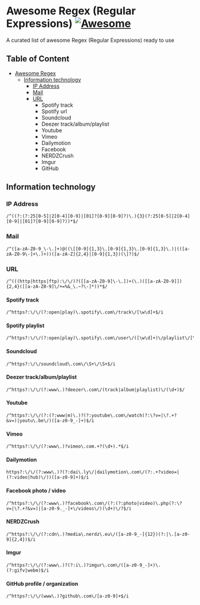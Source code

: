 # Awesome Regex (Regular Expressions) [![Awesome](https://cdn.rawgit.com/sindresorhus/awesome/d7305f38d29fed78fa85652e3a63e154dd8e8829/media/badge.svg)](https://github.com/sindresorhus/awesome)

A curated list of awesome Regex (Regular Expressions) ready to use

## Table of Content

- [Awesome Regex](#awesome-regex)
    - [Information technology](#information-technology)
      - [IP Address](#ip-address)
      - [Mail](#mail)
      - [URL](#url)
        - Spotify track
        - Spotify url
        - Soundcloud
        - Deezer track/album/playlist
        - Youtube
        - Vimeo
        - Dailymotion
        - Facebook
        - NERDZCrush
        - Imgur
        - GitHub

## Information technology

### IP Address
    /^((?:(?:25[0-5]|2[0-4][0-9]|[01]?[0-9][0-9]?)\.){3}(?:25[0-5]|2[0-4][0-9]|[01]?[0-9][0-9]?))*$/

### Mail
    /^([a-zA-Z0-9_\-\.]+)@((\[[0-9]{1,3}\.[0-9]{1,3}\.[0-9]{1,3}\.)|(([a-zA-Z0-9\-]+\.)+))([a-zA-Z]{2,4}|[0-9]{1,3})(\]?)$/

### URL
    /^(((http|https|ftp):\/\/)?([[a-zA-Z0-9]\-\.])+(\.)([[a-zA-Z0-9]]){2,4}([[a-zA-Z0-9]\/+=%&_\.~?\-]*))*$/
  
#### Spotify track
    /^https?:\/\/(?:open|play)\.spotify\.com\/track\/[\w\d]+$/i

#### Spotify playlist
    /^https?:\/\/(?:open|play)\.spotify\.com\/user\/([\w\d]+)\/playlist\/[\w\d]+$/i

#### Soundcloud
    /^https?:\/\/soundcloud\.com\/\S+\/\S+$/i

#### Deezer track/album/playlist
    /^https?:\/\/(?:www\.)?deezer\.com\/(track|album|playlist)\/(\d+)$/

#### Youtube
    /^https?:\/\/(?:(?:www|m)\.)?(?:youtube\.com\/watch(?:\?v=|\?.+?&v=)|youtu\.be\/)([a-z0-9_-]+)$/i

#### Vimeo
    /^https?:\/\/(?:www\.)?vimeo\.com.+?(\d+).*$/i

#### Dailymotion
    https?:\/\/(?:www\.)?(?:dai\.ly\/|dailymotion\.com\/(?:.+?video=|(?:video|hub)\/))([a-z0-9]+)$/i

#### Facebook photo / video
    /^https?:\/\/(?:www\.)?facebook\.com\/(?:(?:photo|video)\.php(?:\?v=|\?.+?&v=)|[a-z0-9._-]+\/videos\/)(\d+)\/?$/i

#### NERDZCrush
    /^https?:\/\/(?:cdn\.)?media\.nerdz\.eu\/([a-z0-9_-]{12})(?:|\.[a-z0-9]{2,4})$/i

#### Imgur
    /^https?:\/\/(?:www\.)?(?:i\.)?imgur\.com\/([a-z0-9_-]+)\.(?:gifv|webm)$/i

#### GitHub profile / organization
    /^https?:\/\/(www\.)?github\.com\/[a-z0-9]+$/i

